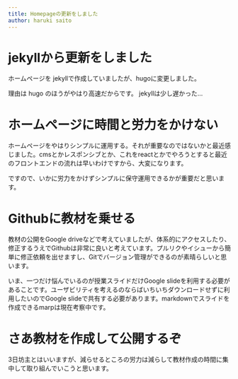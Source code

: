 ```yaml
---
title: Homepageの更新をしました
author: haruki saito
---
```


# jekyllから更新をしました

ホームページを jekyllで作成していましたが、hugoに変更しました。

理由は hugo のほうがやはり高速だからです。
jekyllは少し遅かった...

# ホームページに時間と労力をかけない

ホームページをやはりシンプルに運用する。それが重要なのではないかと最近感じました。cmsとかレスポンシブとか、これをreactとかでやろうとすると最近のフロントエンドの流れは早いわけですから、大変になります。

ですので、いかに労力をかけずシンプルに保守運用できるかが重要だと思います。

# Githubに教材を乗せる

教材の公開をGoogle driveなどで考えていましたが、体系的にアクセスしたり、修正するうえでGithubは非常に良いと考えています。プルリクやイシューから簡単に修正依頼を出せますし、Gitでバージョン管理ができるのが素晴らしいと思います。

いま、一つだけ悩んでいるのが授業スライドだけGoogle slideを利用する必要があることです。ユーザビリティを考えるのならばいちいちダウンロードせずに利用したいのでGoogle slideで共有する必要があります。markdownでスライドを作成できるmarpは現在考察中です。

# さあ教材を作成して公開するぞ

3日坊主とはいいますが、減らせるところの労力は減らして教材作成の時間に集中して取り組んでいこうと思います。